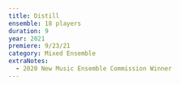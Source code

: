 ```yaml
---
title: Distill
ensemble: 18 players
duration: 9
year: 2021
premiere: 9/23/21
category: Mixed Ensemble
extraNotes:
  - 2020 New Music Ensemble Commission Winner
---
```

